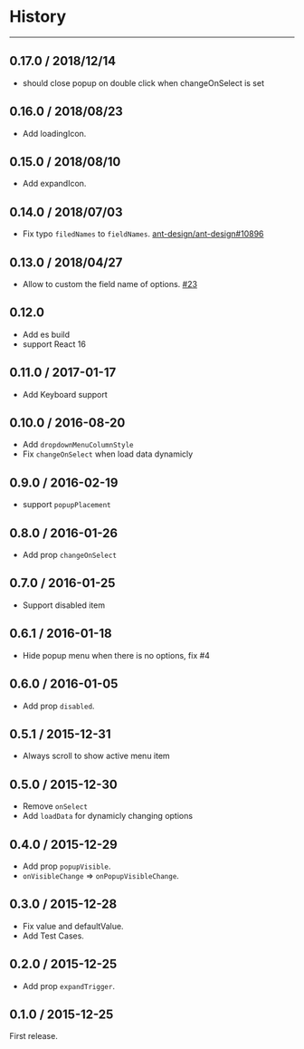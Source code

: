 # History

---

## 0.17.0 / 2018/12/14

- should close popup on double click when changeOnSelect is set

## 0.16.0 / 2018/08/23

- Add loadingIcon.

## 0.15.0 / 2018/08/10

- Add expandIcon.

## 0.14.0 / 2018/07/03

- Fix typo `filedNames` to `fieldNames`. [ant-design/ant-design#10896](https://github.com/ant-design/ant-design/issues/10896)

## 0.13.0 / 2018/04/27

- Allow to custom the field name of options. [#23](https://github.com/react-component/cascader/pull/23)

## 0.12.0

- Add es build
- support React 16

## 0.11.0 / 2017-01-17

- Add Keyboard support

## 0.10.0 / 2016-08-20

- Add `dropdownMenuColumnStyle`
- Fix `changeOnSelect` when load data dynamicly

## 0.9.0 / 2016-02-19

- support `popupPlacement`

## 0.8.0 / 2016-01-26

- Add prop `changeOnSelect`

## 0.7.0 / 2016-01-25

- Support disabled item

## 0.6.1 / 2016-01-18

- Hide popup menu when there is no options, fix #4

## 0.6.0 / 2016-01-05

- Add prop `disabled`.

## 0.5.1 / 2015-12-31

- Always scroll to show active menu item

## 0.5.0 / 2015-12-30

- Remove `onSelect`
- Add `loadData` for dynamicly changing options

## 0.4.0 / 2015-12-29

- Add prop `popupVisible`.
- `onVisibleChange` => `onPopupVisibleChange`.

## 0.3.0 / 2015-12-28

- Fix value and defaultValue.
- Add Test Cases.

## 0.2.0 / 2015-12-25

- Add prop `expandTrigger`.

## 0.1.0 / 2015-12-25

First release.
